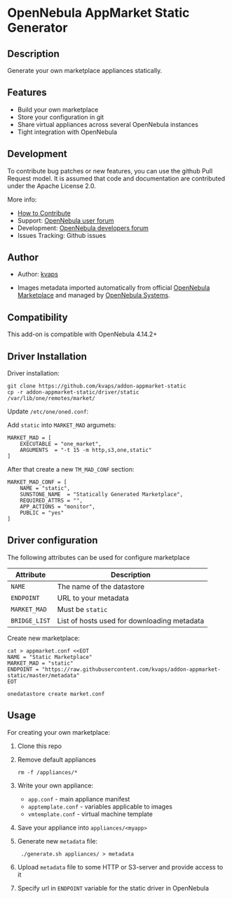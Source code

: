 # OpenNebula AppMarket Static Generator

## Description

Generate your own marketplace appliances statically.

## Features

* Build your own marketplace
* Store your configuration in git
* Share virtual appliances across several OpenNebula instances
* Tight integration with OpenNebula

## Development

To contribute bug patches or new features, you can use the github Pull Request model. It is assumed that code and documentation are contributed under the Apache License 2.0. 

More info:
* [How to Contribute](http://opennebula.org/addons/contribute/)
* Support: [OpenNebula user forum](https://forum.opennebula.org/c/support)
* Development: [OpenNebula developers forum](https://forum.opennebula.org/c/development)
* Issues Tracking: Github issues

## Author

* Author: [kvaps](http://github.com/kvaps)

* Images metadata imported automatically from official [OpenNebula Marketplace](http://marketplace.opennebula.systems/) and managed by [OpenNebula Systems](http://opennebula.systems/).

## Compatibility

This add-on is compatible with OpenNebula 4.14.2+

## Driver Installation

Driver installation:

```
git clone https://github.com/kvaps/addon-appmarket-static
cp -r addon-appmarket-static/driver/static /var/lib/one/remotes/market/
```

Update `/etc/one/oned.conf`:

Add `static` into `MARKET_MAD` argumets:

```
MARKET_MAD = [
    EXECUTABLE = "one_market",
    ARGUMENTS  = "-t 15 -m http,s3,one,static"
]
```

After that create a new `TM_MAD_CONF` section:

```
MARKET_MAD_CONF = [
    NAME = "static",
    SUNSTONE_NAME  = "Statically Generated Marketplace",
    REQUIRED_ATTRS = "",
    APP_ACTIONS = "monitor",
    PUBLIC = "yes"
]
```

## Driver configuration

The following attributes can be used for configure marketplace

|    Attribute        |                     Description                |
| ---------------     | ---------------------------------------------- |
| `NAME`              | The name of the datastore                      |
| `ENDPOINT`          | URL to your metadata                           |
| `MARKET_MAD`        | Must be `static`                               |
| `BRIDGE_LIST`       | List of hosts used for downloading metadata    |


Create new marketplace:

```
cat > appmarket.conf <<EOT
NAME = "Static Marketplace"
MARKET_MAD = "static"
ENDPOINT = "https://raw.githubusercontent.com/kvaps/addon-appmarket-static/master/metadata"
EOT

onedatastore create market.conf
```

## Usage 

For creating your own marketplace:

1. Clone this repo

2. Remove default appliances

   ```
   rm -f /appliances/*
   ```

3. Write your own appliance:

   * `app.conf` - main appliance manifest
   * `apptemplate.conf` - variables applicable to images
   * `vmtemplate.conf` - virtual machine template

4. Save your appliance into `appliances/<myapp>`

5. Generate new `metadata` file:

   ```
    ./generate.sh appliances/ > metadata
   ```

6. Upload `metadata` file to some HTTP or S3-server and provide access to it

7. Specify url in `ENDPOINT` variable for the static driver in OpenNebula
